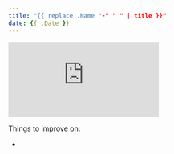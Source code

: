 ```yaml
---
title: "{{ replace .Name "-" " " | title }}"
date: {{ .Date }}
---
```


<!--more-->

<div class="youtube-responsive-container">
<iframe  src="https://www.youtube.com/embed/KZDCZosS9Dc" frameborder="0" allow="accelerometer; autoplay; encrypted-media; gyroscope; picture-in-picture" allowfullscreen></iframe></div>


Things to improve on:

* 
